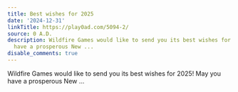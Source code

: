 ```yaml
---
title: Best wishes for 2025
date: '2024-12-31'
linkTitle: https://play0ad.com/5094-2/
source: 0 A.D.
description: Wildfire Games would like to send you its best wishes for 2025! May you
  have a prosperous New ...
disable_comments: true
---
```

Wildfire Games would like to send you its best wishes for 2025! May you have a prosperous New ...